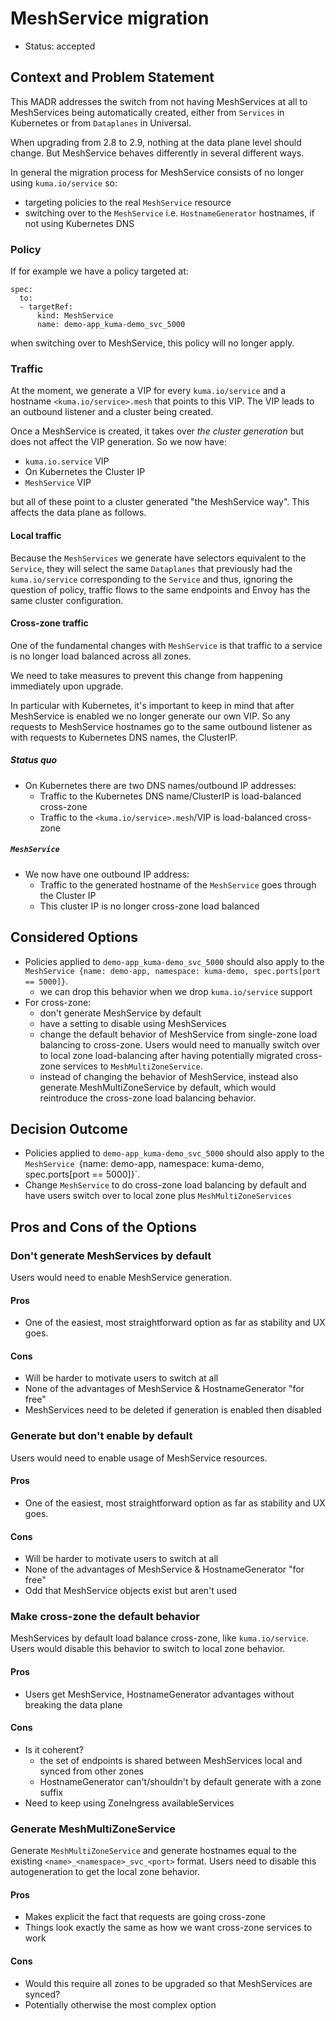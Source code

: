 # MeshService migration

* Status: accepted

## Context and Problem Statement

This MADR addresses the switch from not having MeshServices at all to MeshServices
being automatically created, either from `Services` in Kubernetes or from
`Dataplanes` in Universal.

When upgrading from 2.8 to 2.9, nothing at the data plane level should change.
But MeshService behaves differently in several different ways.

In general the migration process for MeshService consists of no longer using
`kuma.io/service` so:

- targeting policies to the real `MeshService` resource
- switching over to the `MeshService` i.e. `HostnameGenerator` hostnames, if not
  using Kubernetes DNS

### Policy

If for example we have a policy targeted at:

```
spec:
  to:
  - targetRef:
      kind: MeshService
      name: demo-app_kuma-demo_svc_5000
```

when switching over to MeshService, this policy will no longer apply.

### Traffic

At the moment, we generate a VIP for every `kuma.io/service` and a hostname
`<kuma.io/service>.mesh` that points to this VIP. The VIP leads to an outbound
listener and a cluster being created.

Once a MeshService is created, it takes over _the cluster generation_ but does
not affect the VIP generation. So we now have:

- `kuma.io.service` VIP
- On Kubernetes the Cluster IP
- `MeshService` VIP

but all of these point to a cluster generated "the MeshService way".
This affects the data plane as follows.

#### Local traffic

Because the `MeshServices` we generate have selectors equivalent to the `Service`,
they will select the same `Dataplanes` that previously had the `kuma.io/service`
corresponding to the `Service` and thus, ignoring the question of policy, traffic flows to
the same endpoints and Envoy has the same cluster configuration.

#### Cross-zone traffic

One of the fundamental changes with `MeshService` is that traffic to a service
is no longer load balanced across all zones.

We need to take measures to prevent this change from happening immediately
upon upgrade.

In particular with Kubernetes, it's important to keep in mind that after
MeshService is enabled we no longer generate our own VIP.
So any requests to MeshService hostnames go to the same
outbound listener as with requests to Kubernetes DNS names, the ClusterIP.

##### Status quo

- On Kubernetes there are two DNS names/outbound IP addresses:
  - Traffic to the Kubernetes DNS name/ClusterIP is load-balanced cross-zone
  - Traffic to the `<kuma.io/service>.mesh`/VIP is load-balanced cross-zone

##### `MeshService`

- We now have one outbound IP address:
  - Traffic to the generated hostname of the `MeshService` goes through the Cluster IP
  - This cluster IP is no longer cross-zone load balanced

## Considered Options

* Policies applied to `demo-app_kuma-demo_svc_5000` should also apply to
  the `MeshService {name: demo-app, namespace: kuma-demo, spec.ports[port == 5000]}`.
  * we can drop this behavior when we drop `kuma.io/service` support
* For cross-zone:
  * don't generate MeshService by default
  * have a setting to disable using MeshServices
  * change the default behavior of MeshService from single-zone load balancing to cross-zone.
    Users would need to manually switch over to local zone load-balancing after having
    potentially migrated cross-zone services to `MeshMultiZoneService`.
  * instead of changing the behavior of MeshService, instead also generate
    MeshMultiZoneService by default, which would reintroduce the cross-zone load balancing behavior.

## Decision Outcome

* Policies applied to `demo-app_kuma-demo_svc_5000` should also apply to
  the `MeshService `{name: demo-app, namespace: kuma-demo, spec.ports[port == 5000]}`.
* Change `MeshService` to do cross-zone load balancing by default and have users
  switch over to local zone plus `MeshMultiZoneServices`

## Pros and Cons of the Options

### Don't generate MeshServices by default

Users would need to enable MeshService generation.

#### Pros

* One of the easiest, most straightforward option as far as stability and UX goes.

#### Cons

* Will be harder to motivate users to switch at all
* None of the advantages of MeshService & HostnameGenerator "for free"
* MeshServices need to be deleted if generation is enabled then disabled

### Generate but don't enable by default

Users would need to enable usage of MeshService resources.

#### Pros

* One of the easiest, most straightforward option as far as stability and UX goes.

#### Cons

* Will be harder to motivate users to switch at all
* None of the advantages of MeshService & HostnameGenerator "for free"
* Odd that MeshService objects exist but aren't used

### Make cross-zone the default behavior

MeshServices by default load balance cross-zone, like `kuma.io/service`. Users
would disable this behavior to switch to local zone behavior.

#### Pros

* Users get MeshService, HostnameGenerator advantages without breaking the data
  plane

#### Cons

* Is it coherent?
  - the set of endpoints is shared between MeshServices local
    and synced from other zones
  - HostnameGenerator can't/shouldn't by default generate with a zone suffix
* Need to keep using ZoneIngress availableServices

### Generate MeshMultiZoneService

Generate `MeshMultiZoneService` and generate hostnames equal to the
existing `<name>_<namespace>_svc_<port>` format. Users need to disable this
autogeneration to get the local zone behavior.

#### Pros

- Makes explicit the fact that requests are going cross-zone
- Things look exactly the same as how we want cross-zone services to work

#### Cons

- Would this require all zones to be upgraded so that MeshServices are synced?
- Potentially otherwise the most complex option
